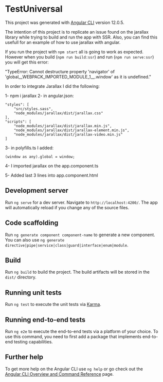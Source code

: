 # TestUniversal

This project was generated with [Angular CLI](https://github.com/angular/angular-cli) version 12.0.5.

The intention of this project is to replicate an issue found on the jarallax library while trying to build and run the app with SSR. Also, you can find this usefull for an example of how to use jarallax with angular.

If you run the project with `npm start` all is going to work as expected. However when you build (`npm run build:ssr`) and run (`npm run serve:ssr`) you will get this error:

"TypeError: Cannot destructure property 'navigator' of 'global__WEBPACK_IMPORTED_MODULE_1__.window' as it is undefined."

In order to integrate Jarallax I did the following:

1- npm i jarallax
2- in angular.json:

    "styles": [
        "src/styles.sass",
        "node_modules/jarallax/dist/jarallax.css"
    ],
    "scripts": [
        "node_modules/jarallax/dist/jarallax.min.js",
        "node_modules/jarallax/dist/jarallax-element.min.js",
        "node_modules/jarallax/dist/jarallax-video.min.js"
    ]

3- in polyfills.ts I added:
    
    (window as any).global = window;
4- I imported jarallax on the app.component.ts

5- Added last 3 lines into app.component.html

## Development server

Run `ng serve` for a dev server. Navigate to `http://localhost:4200/`. The app will automatically reload if you change any of the source files.

## Code scaffolding

Run `ng generate component component-name` to generate a new component. You can also use `ng generate directive|pipe|service|class|guard|interface|enum|module`.

## Build

Run `ng build` to build the project. The build artifacts will be stored in the `dist/` directory.

## Running unit tests

Run `ng test` to execute the unit tests via [Karma](https://karma-runner.github.io).

## Running end-to-end tests

Run `ng e2e` to execute the end-to-end tests via a platform of your choice. To use this command, you need to first add a package that implements end-to-end testing capabilities.

## Further help

To get more help on the Angular CLI use `ng help` or go check out the [Angular CLI Overview and Command Reference](https://angular.io/cli) page.
